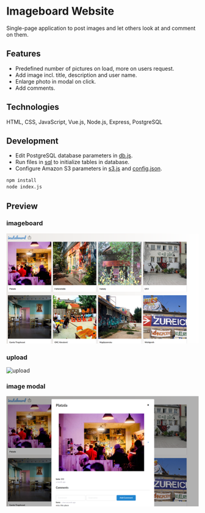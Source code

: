 # Imageboard Website

Single-page application to post images and let others look at and comment on them.

## Features
* Predefined number of pictures on load, more on users request.
* Add image incl. title, description and user name.
* Enlarge photo in modal on click.
* Add comments.

## Technologies
HTML, CSS, JavaScript, Vue.js, Node.js, Express, PostgreSQL

## Development
* Edit PostgreSQL database parameters in [db.js](db.js).
* Run files in [sql](sql) to initialize tables in database.
* Configure Amazon S3 parameters in [s3.js](s3.js) and [config.json](config.json).

``` sh
npm install
node index.js
```

## Preview

### imageboard
![board](screenshots/board.png)

### upload
![upload](screenshots/upload)

### image modal
![modal](screenshots/modal.png)